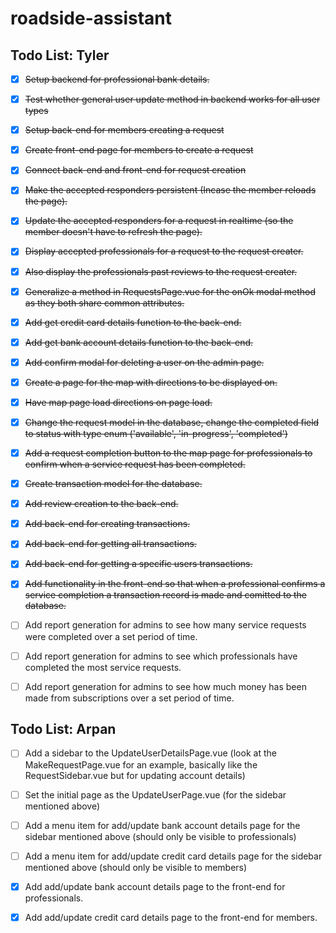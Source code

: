 # roadside-assistant

## Todo List: Tyler

- [x] ~~Setup backend for professional bank details.~~
- [x] ~~Test whether general user update method in backend works for all user types~~
- [x] ~~Setup back-end for members creating a request~~
- [x] ~~Create front-end page for members to create a request~~
- [x] ~~Connect back-end and front-end for request creation~~
- [x] ~~Make the accepted responders persistent (Incase the member reloads the page).~~
- [x] ~~Update the accepted responders for a request in realtime (so the member doesn't have to refresh the page).~~
- [x] ~~Display accepted professionals for a request to the request creater.~~
- [x] ~~Also display the professionals past reviews to the request creater.~~
- [x] ~~Generalize a method in RequestsPage.vue for the onOk modal method as they both share common attributes.~~
- [x] ~~Add get credit card details function to the back-end.~~
- [x] ~~Add get bank account details function to the back-end.~~
- [x] ~~Add confirm modal for deleting a user on the admin page.~~
- [x] ~~Create a page for the map with directions to be displayed on.~~
- [x] ~~Have map page load directions on page load.~~
- [x] ~~Change the request model in the database, change the completed field to status with type enum ('available', 'in-progress', 'completed')~~
- [x] ~~Add a request completion button to the map page for professionals to confirm when a service request has been completed.~~

- [x] ~~Create transaction model for the database.~~

- [x] ~~Add review creation to the back-end.~~

- [x] ~~Add back-end for creating transactions.~~

- [x] ~~Add back-end for getting all transactions.~~

- [x] ~~Add back-end for getting a specific users transactions.~~

- [x] ~~Add functionality in the front-end so that when a professional confirms a service completion a transaction record is made and comitted to the database.~~

- [ ] Add report generation for admins to see how many service requests were completed over a set period of time.

- [ ] Add report generation for admins to see which professionals have completed the most service requests.

- [ ] Add report generation for admins to see how much money has been made from subscriptions over a set period of time.

## Todo List: Arpan

- [ ] Add a sidebar to the UpdateUserDetailsPage.vue (look at the MakeRequestPage.vue for an example, basically like the RequestSidebar.vue but for updating account details)

- [ ] Set the initial page as the UpdateUserPage.vue (for the sidebar mentioned above)

- [ ] Add a menu item for add/update bank account details page for the sidebar mentioned above (should only be visible to professionals)

- [ ] Add a menu item for add/update credit card details page for the sidebar mentioned above (should only be visible to members)

- [x] Add add/update bank account details page to the front-end for professionals.

- [x] Add add/update credit card details page to the front-end for members.
